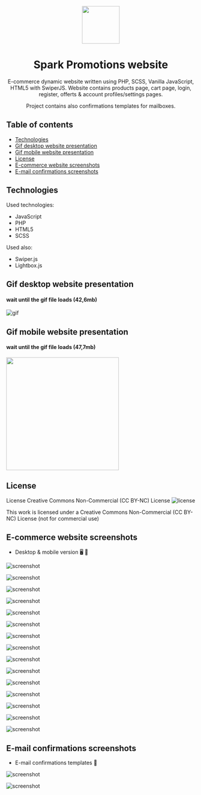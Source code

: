 <p align="center">
    <img src="./assets/icons/Spark_Promotions_Logo.svg" height="100"/>
</p>

<h1 align="center">Spark Promotions website</h1>

<p align="center">E-commerce dynamic website written using PHP, SCSS, Vanilla JavaScript, HTML5 with SwiperJS. Website contains products page, cart page, login, register, offerts & account profiles/settings pages.
</p>

<p align="center">Project contains also confirmations templates for mailboxes.
</p>

## Table of contents

- [Technologies](#technologies)
- [Gif desktop website presentation](#gif-desktop-website-presentation)
- [Gif mobile website presentation](#gif-mobile-website-presentation)
- [License](#license)
- [E-commerce website screenshots](#e-commerce-website-screenshots)
- [E-mail confirmations screenshots](#e-mail-confirmations-screenshots)

## Technologies

Used technologies:

- JavaScript
- PHP
- HTML5
- SCSS

Used also:

- Swiper.js
- Lightbox.js

## Gif desktop website presentation

#### wait until the gif file loads (42,6mb)

![gif](./gif/spark-promotions-desktop.gif)

## Gif mobile website presentation

#### wait until the gif file loads (47,7mb)

<img src="./gif/spark-promotions-mobile.gif" width="300">

## License

License Creative Commons Non-Commercial (CC BY-NC) License ![license](https://mirrors.creativecommons.org/presskit/buttons/88x31/svg/by-nc.svg)

This work is licensed under a Creative Commons Non-Commercial (CC BY-NC) License (not for commercial use)

## E-commerce website screenshots

- Desktop & mobile version :desktop_computer: :iphone:

![screenshot](./screenshots/spark_promotions_01.jpg)

![screenshot](./screenshots/spark_promotions_02.jpg)

![screenshot](./screenshots/spark_promotions_03.jpg)

![screenshot](./screenshots/spark_promotions_04.jpg)

![screenshot](./screenshots/spark_promotions_05.jpg)

![screenshot](./screenshots/spark_promotions_06.jpg)

![screenshot](./screenshots/spark_promotions_07.jpg)

![screenshot](./screenshots/spark_promotions_15.jpg)

![screenshot](./screenshots/spark_promotions_08.jpg)

![screenshot](./screenshots/spark_promotions_09.jpg)

![screenshot](./screenshots/spark_promotions_10.jpg)

![screenshot](./screenshots/spark_promotions_11.jpg)

![screenshot](./screenshots/spark_promotions_12.jpg)

![screenshot](./screenshots/spark_promotions_13.jpg)

![screenshot](./screenshots/spark_promotions_14.jpg)

## E-mail confirmations screenshots

- E-mail confirmations templates :email:

![screenshot](./screenshots/spark_promotions_email_01.jpg)

![screenshot](./screenshots/spark_promotions_email_02.jpg)
